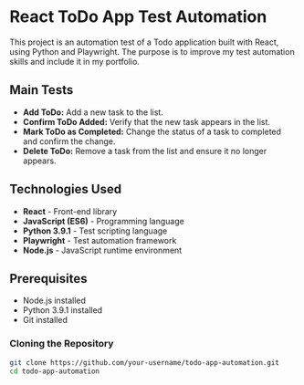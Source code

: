 # React ToDo App Test Automation

This project is an automation test of a Todo application built with React, using Python and Playwright.
The purpose is to improve my test automation skills and include it in my portfolio.

## Main Tests
- **Add ToDo:** Add a new task to the list.
- **Confirm ToDo Added:** Verify that the new task appears in the list.
- **Mark ToDo as Completed:** Change the status of a task to completed and confirm the change.
- **Delete ToDo:** Remove a task from the list and ensure it no longer appears.

## Technologies Used
- **React** - Front-end library
- **JavaScript (ES6)** - Programming language
- **Python 3.9.1** - Test scripting language
- **Playwright** - Test automation framework
- **Node.js** - JavaScript runtime environment

## Prerequisites
- Node.js installed
- Python 3.9.1 installed
- Git installed

### Cloning the Repository
```bash
git clone https://github.com/your-username/todo-app-automation.git
cd todo-app-automation
